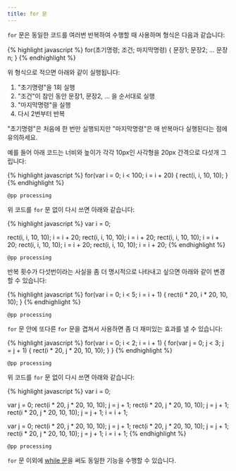 ```yaml
---
title: for 문
---
```

``for`` 문은 동일한 코드를 여러번 반복하여 수행할 때 사용하며 형식은 다음과 같습니다:

{% highlight javascript %}
for(초기명령; 조건; 마지막명령) {
    문장1;
    문장2;
    ...
    문장n;
}
{% endhighlight %}

위 형식으로 적으면 아래와 같이 실행됩니다:

1.  "초기명령"을 1회 실행
2.  "조건"이 참인 동안 문장1, 문장2, ... 을 순서대로 실행
3.  "마지막명령"을 실행
4.  다시 2번부터 반복

"초기명령"은 처음에 한 번만 실행되지만 "마지막명령"은 매 반복마다 실행된다는 점에 유의하세요.

예를 들어 아래 코드는 너비와 높이가 각각 10px인 사각형을 20px 간격으로 다섯개 그립니다:

{% highlight javascript %}
for(var i = 0; i < 100; i = i + 20) {
    rect(i, i, 10, 10);
}
{% endhighlight %}

``@pp processing``

위 코드를 ``for`` 문 없이 다시 쓰면 아래와 같습니다:

{% highlight javascript %}
var i = 0;

rect(i, i, 10, 10);
i = i + 20;
rect(i, i, 10, 10);
i = i + 20;
rect(i, i, 10, 10);
i = i + 20;
rect(i, i, 10, 10);
i = i + 20;
rect(i, i, 10, 10);
i = i + 20;
{% endhighlight %}

``@pp processing``

반복 횟수가 다섯번이라는 사실을 좀 더 명시적으로 나타내고 싶으면 아래와 같이 변경할 수 있습니다:

{% highlight javascript %}
for(var i = 0; i < 5; i = i + 1) {
    rect(i * 20, i * 20, 10, 10);
}
{% endhighlight %}

``@pp processing``

``for`` 문 안에 또다른 ``for`` 문을 겹쳐서 사용하면 좀 더 재미있는 효과를 낼 수 있습니다:

{% highlight javascript %}
for(var i = 0; i < 2; i = i + 1) {
    for(var j = 0; j < 3; j = j + 1) {
        rect(i * 20, j * 20, 10, 10);
    }
}
{% endhighlight %}

``@pp processing``

위 코드를 ``for`` 문 없이 다시 쓰면 아래와 같습니다:

{% highlight javascript %}
var i = 0;

var j = 0;
rect(i * 20, j * 20, 10, 10);
j = j + 1;
rect(i * 20, j * 20, 10, 10);
j = j + 1;
rect(i * 20, j * 20, 10, 10);
j = j + 1;
i = i + 1;

var j = 0;
rect(i * 20, j * 20, 10, 10);
j = j + 1;
rect(i * 20, j * 20, 10, 10);
j = j + 1;
rect(i * 20, j * 20, 10, 10);
j = j + 1;
i = i + 1;
{% endhighlight %}

``@pp processing``

``for`` 문 이외에 [while 문](/js/while.html)을 써도 동일한 기능을 수행할 수 있습니다.
